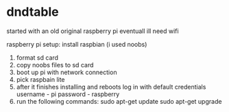 # dndtable

started with an old original raspberry pi
eventuall ill need wifi

raspberry pi setup:
install raspbian (i used noobs)
1. format sd card
2. copy noobs files to sd card
3. boot up pi with network connection
4. pick raspbain lite
5. after it finishes installing and reboots log in with default credentials
    username - pi
    password - raspberry
6. run the following commands:
    sudo apt-get update
    sudo apt-get upgrade
